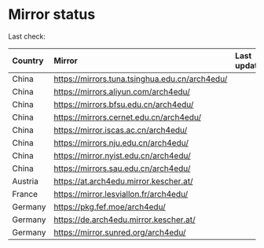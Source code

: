 <script src="./time.js"></script>
# Mirror status
Last check: <script type="text/javascript">localize(1711052322.4026043);</script>

|Country|Mirror|Last update|
|:------|:-----|:----------|
|China|https://mirrors.tuna.tsinghua.edu.cn/arch4edu/|<script type="text/javascript">localize(1711045818);</script>|
|China|https://mirrors.aliyun.com/arch4edu/|<script type="text/javascript">localize(1711002648);</script>|
|China|https://mirrors.bfsu.edu.cn/arch4edu/|<script type="text/javascript">localize(1711002648);</script>|
|China|https://mirrors.cernet.edu.cn/arch4edu/|<script type="text/javascript">localize(1711045818);</script>|
|China|https://mirror.iscas.ac.cn/arch4edu/|<script type="text/javascript">localize(1711002648);</script>|
|China|https://mirrors.nju.edu.cn/arch4edu/|<script type="text/javascript">localize(1710959480);</script>|
|China|https://mirror.nyist.edu.cn/arch4edu/|<script type="text/javascript">localize(1711045818);</script>|
|China|https://mirrors.sau.edu.cn/arch4edu/|<script type="text/javascript">localize(1711002648);</script>|
|Austria|https://at.arch4edu.mirror.kescher.at/|<script type="text/javascript">localize(1711045818);</script>|
|France|https://mirror.lesviallon.fr/arch4edu/|<script type="text/javascript">localize(1711002648);</script>|
|Germany|https://pkg.fef.moe/arch4edu/|<script type="text/javascript">localize(1711045818);</script>|
|Germany|https://de.arch4edu.mirror.kescher.at/|<script type="text/javascript">localize(1711045818);</script>|
|Germany|https://mirror.sunred.org/arch4edu/|<script type="text/javascript">localize(1711045818);</script>|

<script src="./tablefilter/tablefilter.js"></script>
<script src="./table.js"></script>